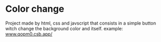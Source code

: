 # Color change
Project made by html, css and javscript that consists in a simple button witch change the background color and itself.
example: www.qopm0.csb.app/
